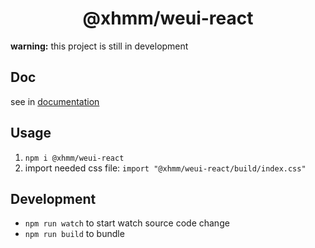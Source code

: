 <h1 align="center">@xhmm/weui-react</h1>

**warning:** this project is still in development

## Doc
see in [documentation](https://xhmm.github.io/weui-react/)  

## Usage
1. `npm i @xhmm/weui-react`
1. import needed css file: `import "@xhmm/weui-react/build/index.css"`

## Development
- `npm run watch` to start watch source code change
- `npm run build` to bundle
